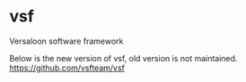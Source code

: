 vsf
===

Versaloon software framework

Below is the new version of vsf, old version is not maintained.
https://github.com/vsfteam/vsf
